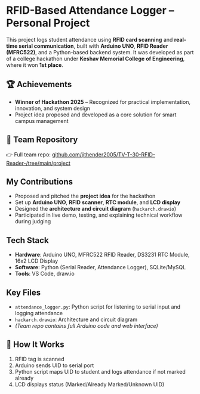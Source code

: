 # RFID-Based Attendance Logger – Personal Project
This project logs student attendance using **RFID card scanning** and **real-time serial communication**, built with **Arduino UNO**, **RFID Reader (MFRC522)**, and a Python-based backend system. 
It was developed as part of a college hackathon under **Keshav Memorial College of Engineering**, where it won **1st place**.


## 🏆 Achievements

- **Winner of Hackathon 2025** – Recognized for practical implementation, innovation, and system design  
- Project idea proposed and developed as a core solution for smart campus management


## 🔗 Team Repository

👉 Full team repo: [github.com/jithender2005/TV-T-30-RFID-Reader-/tree/main/project](https://github.com/jithender2005/TV-T-30-RFID-Reader-/tree/main/project)


## My Contributions
- Proposed and pitched the **project idea** for the hackathon  
- Set up **Arduino UNO**, **RFID scanner**, **RTC module**, and **LCD display**  
- Designed the **architecture and circuit diagram** (`hackarch.drawio`)  
- Participated in live demo, testing, and explaining technical workflow during judging


## Tech Stack
- **Hardware**: Arduino UNO, MFRC522 RFID Reader, DS3231 RTC Module, 16x2 LCD Display  
- **Software**: Python (Serial Reader, Attendance Logger), SQLite/MySQL  
- **Tools**: VS Code, draw.io



## Key Files
- `attendance_logger.py`: Python script for listening to serial input and logging attendance  
- `hackarch.drawio`: Architecture and circuit diagram  
- *(Team repo contains full Arduino code and web interface)*



## 🧪 How It Works
1. RFID tag is scanned  
2. Arduino sends UID to serial port  
3. Python script maps UID to student and logs attendance if not marked already  
4. LCD displays status (Marked/Already Marked/Unknown UID)
